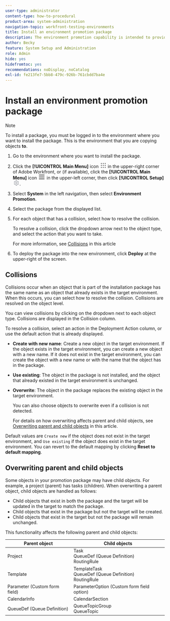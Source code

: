 ```yaml
---
user-type: administrator
content-type: how-to-procedural
product-area: system-administration
navigation-topic: workfront-testing-environments
title: Install an environment promotion package
description: The environment promotion capability is intended to provide the ability to move configuration-related objects from one environment to another. Learn how to install an environment promotion package into a target environment.
author: Becky
feature: System Setup and Administration
role: Admin
hide: yes
hidefromtoc: yes
recommendations: noDisplay, noCatalog
exl-id: fe213fe7-5bb8-479c-926b-761cbdd7ba4e
---
```

# Install an environment promotion package

>[!NOTE]
>
>To install a package, you must be logged in to the environment where you want to install the package. This is the environment that you are copying objects **to**.

1. Go to the environment where you want to install the package. 
1. Click the **[!UICONTROL Main Menu]** icon ![Main Menu](/help/_includes/assets/main-menu-icon.png) in the upper-right corner of Adobe Workfront, or (if available), click the **[!UICONTROL Main Menu]** icon ![Main Menu](/help/_includes/assets/main-menu-icon-left-nav.png) in the upper-left corner, then click **[!UICONTROL Setup]** ![Setup icon](/help/_includes/assets/gear-icon-setup.png).
1. Select **System** in the left navigation, then select **Environment Promotion**.
1. Select the package from the displayed list.
1. For each object that has a collision, select how to resolve the collision.

   To resolve a collision, click the dropdown arrow next to the object type, and select the action that you want to take.

   For more information, see [Collisions](#collisions) in this article
1. To deploy the package into the new environment, click **Deploy** at the upper-right of the screen. 

## Collisions

Collisions occur when an object that is part of the installation package has the same name as an object that already exists in the target environment. When this occurs, you can select how to resolve the collision. Collisions are resolved on the object level.

You can view collisions by clicking on the dropdown next to each object type. Collisions are displayed in the Collision column. 

To resolve a collision, select an action in the Deployment Action column, or use the default action that is already displayed.

* **Create with new name**: Create a new object in the target environment. If the object exists in the target environment, you can create a new object with a new name. If it does not exist in the target environment, you can create the object with a new name or with the name that the object has in the package. 
* **Use existing**: The object in the package is not installed, and the object that already existed in the target environment is unchanged.
* **Overwrite**: The object in the package replaces the existing object in the target environment.

   You can also choose objects to overwrite even if a collision is not detected.

   For details on how overwriting affects parent and child objects, see [Overwriting parent and child objects](#overwriting-parent-and-child-objects) in this article.
<!--
* Do not use: The object in the package is not installed in the target environment. If you select Do not use, an error message will appear detailing how this choice will affect other objects or fields.
-->

Default values are `Create new` if the object does not exist in the target environment, and `Use existing` if the object does exist in the target environment. You can revert to the default mapping by clicking **Reset to default mapping**.

## Overwriting parent and child objects

Some objects in your promotion package may have child objects. For example, a project (parent) has tasks (children). When overwriting a parent object, child objects are handled as follows:

* Child objects that exist in both the package and the target will be updated in the target to match the package.
* Child objects that exist in the package but not the target will be created.
* Child objects that exist in the target but not the package will remain unchanged.

This functionality affects the following parent and child objects:

|Parent object|Child objects|
|---|---|
|Project|Task<br>QueueDef (Queue Definition)<br>RoutingRule |
|Template|TemplateTask<br>QueueDef (Queue Definition)<br>RoutingRule |
|Parameter (Custom form field)|ParameterOption (Custom form field option)|
|CalendarInfo|CalendarSection|
|QueueDef (Queue Definition)|QueueTopicGroup<br>QueueTopic|

